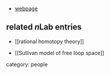 

* [webpage](http://www.math.umd.edu/~shalper/)

## related $n$Lab entries

* [[rational homotopy theory]]

* [[Sullivan model of free loop space]]

category: people